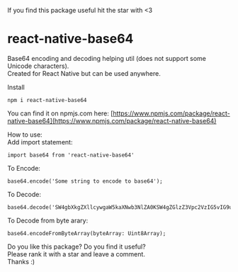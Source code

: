 If you find this package useful hit the star with <3
  
# react-native-base64
Base64 encoding and decoding helping util (does not support some Unicode characters).  
Created for React Native but can be used anywhere.

Install  
```
npm i react-native-base64
```  
You can find it on npmjs.com here: [https://www.npmjs.com/package/react-native-base64](https://www.npmjs.com/package/react-native-base64)

How to use:  
Add import statement:
```
import base64 from 'react-native-base64'
```
To Encode:  
```
base64.encode('Some string to encode to base64');
```
To Decode:
```
base64.decode('SW4gbXkgZXllcywgaW5kaXNwb3NlZA0KSW4gZGlzZ3Vpc2VzIG5vIG9uZSBrbm93cw0KUklQIEND==');
```
To Decode from byte arary:
```
base64.encodeFromByteArray(byteArray: Uint8Array);
```

Do you like this package? Do you find it useful?  
Please rank it with a star and leave a comment.  
Thanks :)
